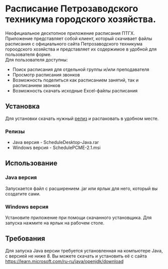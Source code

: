 # Расписание Петрозаводского техникума городского хозяйства.
Неофициальное десктопное приложение расписания ПТГХ. Приложение представляет собой клиент, который скачивает файлы расписания с официального сайта Петрозаводского техникума гороодского хозяйства
и представляет их содержимое в удобной для пользователя форме.
<br>
Для пользователя доступны:
<ul>
  <li>Поиск расписания для отдельной группы и/или преподавателя</li>
  <li>Просмотр расписания звонков</li>
  <li>Возможность поделиться как расписанием занятий, так и расписанием звонков</li>
  <li>Возможность скачать исходные Excel-файлы расписания</li>
</ul>

## Установка
Для установки скачать нужный [релиз](https://github.com/ghostwalker18/ScheduleDesktop/releases/latest) и распаковать в удобном месте.
### Релизы
<ul>
  <li>Java версия - ScheduleDesktop-Java.rar</li>
  <li>Windows версия - SchedulePCME-2.1.msi</li>
</ul>

## Использование
### Java версия
Запускается файл с расширением .jar или ярлык для него, который вы создатите сами.
### Windows версия
Установите приложение при помощи скачанного установщика. Для запуска нажмите на ярлык на рабочем столе.
## Требования
Для запуска Java версии требуется установленная на компьютере Java, с версией не ниже 8.
Вы можете скачать и установить её с сайта https://learn.microsoft.com/ru-ru/java/openjdk/download
